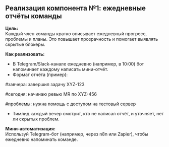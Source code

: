 ## Реализация компонента №1: ежедневные отчёты команды

**Цель:**  
Каждый член команды кратко описывает ежедневный прогресс, проблемы и планы. Это повышает прозрачность и помогает выявлять скрытые блокеры.

**Как реализовать:**

- В Telegram/Slack-канале ежедневно (например, в 10:00) бот напоминает каждому написать мини-отчёт.
- Формат отчёта (пример):

#завчера: завершил задачу XYZ-123

#сегодня: начинаю ревью MR по XYZ-456

#проблемы: нужна помощь с доступом на тестовый сервер

- Тимлид каждый вечер смотрит, кто не написал отчёт, и уточняет, нет ли скрытых проблем.

**Мини-автоматизация:**  
Используй Telegram-бот (например, через n8n или Zapier), чтобы ежедневно напоминать команде.
